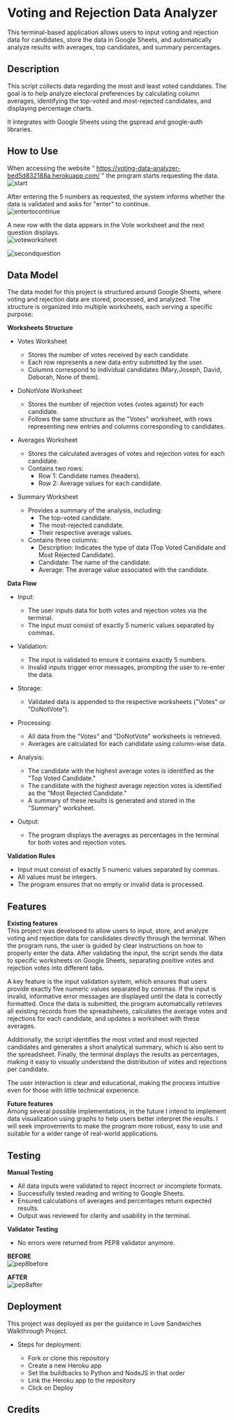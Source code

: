 # Voting and Rejection Data Analyzer  

This terminal-based application allows users to input voting and rejection data for candidates, store the data in Google Sheets, and automatically analyze results with averages, top candidates, and summary percentages.  


## Description  

This script collects data regarding the most and least voted candidates.
The goal is to help analyze electoral preferences by calculating column averages, identifying the top-voted and most-rejected candidates, and displaying percentage charts.  

It integrates with Google Sheets using the gspread and google-auth libraries.  

## How to Use  

When accessing the website " https://voting-data-analyzer-bed5d832188a.herokuapp.com/ " the program starts requesting the data.  
![start](doc/screenshots/screenshot00inicial.png)  

After entering the 5 numbers as requested, the system informs whether the data is validated and asks for "enter" to continue.  
![entertocontinue](doc/screenshots/screenshot01validdata.png)  

A new row with the data appears in the Vote worksheet and the next question displays.  
![voteworksheet](doc/screenshots/screenshot02voteworksheet.png)  

![secondquestion](doc/screenshots/screenshot03secondquestion.png)






## Data Model  

The data model for this project is structured around Google Sheets, where voting and rejection data are stored, processed, and analyzed. The structure is organized into multiple worksheets, each serving a specific purpose:  

**Worksheets Structure**  
- Votes Worksheet  

   - Stores the number of votes received by each candidate.  
   - Each row represents a new data entry submitted by the user.  
   - Columns correspond to individual candidates (Mary,Joseph, David, Deborah, None of them).  

- DoNotVote Worksheet  

   - Stores the number of rejection votes (votes against) for each candidate.  
   - Follows the same structure as the "Votes" worksheet, with rows representing new entries and columns corresponding to candidates.  

- Averages Worksheet

   - Stores the calculated averages of votes and rejection votes for each candidate.  
   - Contains two rows:  
     - Row 1: Candidate names (headers).
     - Row 2: Average values for each candidate.   

- Summary Worksheet

   - Provides a summary of the analysis, including:
     - The top-voted candidate.
     - The most-rejected candidate.
     - Their respective average values.
   - Contains three columns:
     - Description: Indicates the type of data (Top Voted Candidate and Most Rejected Candidate).
     - Candidate: The name of the candidate.
     - Average: The average value associated with the candidate.

**Data Flow**
- Input:

   - The user inputs data for both votes and rejection votes via the terminal.
   - The input must consist of exactly 5 numeric values separated by commas.

- Validation:

   - The input is validated to ensure it contains exactly 5 numbers.
   - Invalid inputs trigger error messages, prompting the user to re-enter the data.

- Storage:

   - Validated data is appended to the respective worksheets ("Votes" or "DoNotVote").

- Processing:

   - All data from the "Votes" and "DoNotVote" worksheets is retrieved.
   - Averages are calculated for each candidate using column-wise data.

- Analysis:

   - The candidate with the highest average votes is identified as the "Top Voted Candidate."
   - The candidate with the highest average rejection votes is identified as the "Most Rejected Candidate."
   - A summary of these results is generated and stored in the "Summary" worksheet.     

- Output:

   - The program displays the averages as percentages in the terminal for both votes and rejection votes.

**Validation Rules**
- Input must consist of exactly 5 numeric values separated by commas.
- All values must be integers.
- The program ensures that no empty or invalid data is processed.

## Features  

**Existing features**  
This project was developed to allow users to input, store, and analyze voting and rejection data for candidates directly through the terminal. When the program runs, the user is guided by clear instructions on how to properly enter the data. After validating the input, the script sends the data to specific worksheets on Google Sheets, separating positive votes and rejection votes into different tabs.

A key feature is the input validation system, which ensures that users provide exactly five numeric values separated by commas. If the input is invalid, informative error messages are displayed until the data is correctly formatted. Once the data is submitted, the program automatically retrieves all existing records from the spreadsheets, calculates the average votes and rejections for each candidate, and updates a worksheet with these averages.

Additionally, the script identifies the most voted and most rejected candidates and generates a short analytical summary, which is also sent to the spreadsheet. Finally, the terminal displays the results as percentages, making it easy to visually understand the distribution of votes and rejections per candidate.

The user interaction is clear and educational, making the process intuitive even for those with little technical experience.

**Future features**  
Among several possible implementations, in the future I intend to implement data visualization using graphs to help users better interpret the results. I will seek improvements to make the program more robust, easy to use and suitable for a wider range of real-world applications.


 

## Testing  

**Manual Testing**  
- All data inputs were validated to reject incorrect or incomplete formats.  
- Successfully tested reading and writing to Google Sheets.  
- Ensured calculations of averages and percentages return expected results.  
- Output was reviewed for clarity and usability in the terminal.  

**Validator Testing**  
- No errors were returned from PEP8 validator anymore.

**BEFORE**  
![pep8before](doc/screenshots/screenshotpep801.png)

**AFTER**  
![pep8after](doc/screenshots/screenshotpep802.png)


## Deployment  

This project was deployed as per the guidance in Love Sandwiches Walkthrough Project.

- Steps for deployment:

  - Fork or clone this repository
  - Create a new Heroku app
  - Set the buildbacks to Python and NodeJS in that order
  - Link the Heroku app to the repository
  - Click on Deploy


## Credits  

